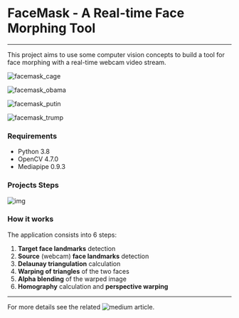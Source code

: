 # FaceMask - A Real-time Face Morphing Tool

---

This project aims to use some computer vision concepts to build a tool for face morphing with a real-time webcam video stream.

![facemask_cage](https://github.com/fabridigua/FaceMask/blob/main/result/facemask_cage.gif?raw=true)

![facemask_obama](https://github.com/fabridigua/FaceMask/blob/main/result/facemask_obama.gif)

![facemask_putin](https://github.com/fabridigua/FaceMask/blob/main/result/facemask_putin.gif)

![facemask_trump](https://github.com/fabridigua/FaceMask/blob/main/result/facemask_trump.gif)



### Requirements

- Python 3.8
- OpenCV 4.7.0
- Mediapipe 0.9.3

### Projects Steps

![img](https://cdn-images-1.medium.com/v2/resize:fit:1000/1*216UrE2MikYgVibEAjZUtA.png)

### How it works

The application consists into 6 steps:

1. **Target face landmarks** detection
2. **Source** (webcam) **face landmarks** detection
3. **Delaunay triangulation** calculation
4. **Warping of triangles** of the two faces
5. **Alpha blending** of the warped image
6. **Homography** calculation and **perspective warping**

---

For more details see the related ![medium article](https://link.medium.com/1cRL7c0Ktzb).
